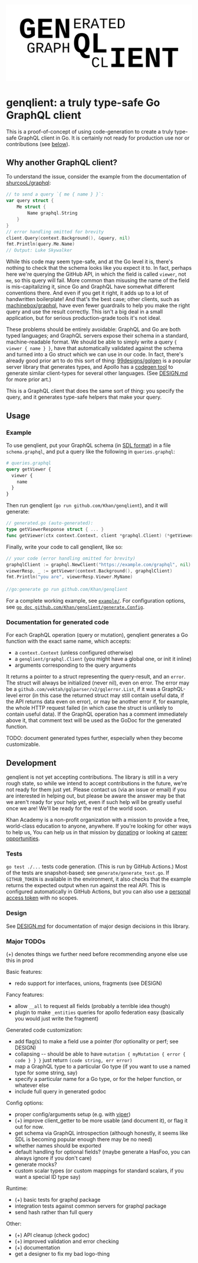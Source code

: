 ![generated graphql client ⇒ genqlient](genqlient.png)

# genqlient: a truly type-safe Go GraphQL client

This is a proof-of-concept of using code-generation to create a truly type-safe GraphQL client in Go.  It is certainly not ready for production use nor or contributions (see [below](#development)).

## Why another GraphQL client?

To understand the issue, consider the example from the documentation of [shurcooL/graphql](https://github.com/shurcooL/graphql/):
```go
// to send a query `{ me { name } }`:
var query struct {
	Me struct {
		Name graphql.String
	}
}
// error handling omitted for brevity
client.Query(context.Background(), &query, nil)
fmt.Println(query.Me.Name)
// Output: Luke Skywalker
```
While this code may seem type-safe, and at the Go level it is, there's nothing to check that the schema looks like you expect it to.  In fact, perhaps here we're querying the GitHub API, in which the field is called `viewer`, not `me`, so this query will fail.  More common than misusing the name of the field is mis-capitalizing it, since Go and GraphQL have somewhat different conventions there.  And even if you get it right, it adds up to a lot of handwritten boilerplate!  And that's the best case; other clients, such as [machinebox/graphql](https://github.com/machinebox/graphql), have even fewer guardrails to help you make the right query and use the result correctly.  This isn't a big deal in a small application, but for serious production-grade tools it's not ideal.

These problems should be entirely avoidable: GraphQL and Go are both typed languages; and GraphQL servers expose their schema in a standard, machine-readable format.  We should be able to simply write a query `{ viewer { name } }`, have that automatically validated against the schema and turned into a Go struct which we can use in our code.  In fact, there's already good prior art to do this sort of thing: [99designs/gqlgen](https://github.com/99designs/gqlgen) is a popular server library that generates types, and Apollo has a [codegen tool](https://www.apollographql.com/docs/devtools/cli/#supported-commands) to generate similar client-types for several other languages.  (See [DESIGN.md](DESIGN.md) for more prior art.)

This is a GraphQL client that does the same sort of thing: you specify the query, and it generates type-safe helpers that make your query.

## Usage

### Example

To use genqlient, put your GraphQL schema (in [SDL format](https://www.apollographql.com/blog/three-ways-to-represent-your-graphql-schema-a41f4175100d/#0c31)) in a file `schema.graphql`, and put a query like the following in `queries.graphql`:

```graphql
# queries.graphql
query getViewer {
  viewer {
    name
  }
}
```

Then run genqlient (`go run github.com/Khan/genqlient`), and it will generate:

```go
// generated.go (auto-generated):
type getViewerResponse struct { ... }
func getViewer(ctx context.Context, client *graphql.Client) (*getViewerResponse, error) { ... }
```

Finally, write your code to call genqlient, like so:

```go
// your code (error handling omitted for brevity)
graphqlClient := graphql.NewClient("https://example.com/graphql", nil)
viewerResp, _ := getViewer(context.Background(), graphqlClient)
fmt.Println("you are", viewerResp.Viewer.MyName)

//go:generate go run github.com/Khan/genqlient
```

For a complete working example, see [`example/`](example).  For configuration options, see [`go doc github.com/Khan/genqlient/generate.Config`](https://pkg.go.dev/github.com/Khan/genqlient/generate#Config).

### Documentation for generated code

For each GraphQL operation (query or mutation), genqlient generates a Go function with the exact same name, which accepts:
- a `context.Context` (unless configured otherwise)
- a `genqlient/graphql.Client` (you might have a global one, or init it inline)
- arguments corresponding to the query arguments

It returns a pointer to a struct representing the query-result, and an `error`.  The struct will always be initialized (never nil), even on error.  The error may be a `github.com/vektah/gqlparser/v2/gqlerror.List`, if it was a GraphQL-level error (in this case the returned struct may still contain useful data, if the API returns data even on error), or may be another error if, for example, the whole HTTP request failed (in which case the struct is unlikely to contain useful data).  If the GraphQL operation has a comment immediately above it, that comment text will be used as the GoDoc for the generated function.

TODO: document generated types further, especially when they become customizable.

## Development

genqlient is not yet accepting contributions.  The library is still in a very rough state, so while we intend to accept contributions in the future, we're not ready for them just yet.  Please contact us (via an issue or email) if you are interested in helping out, but please be aware the answer may be that we aren't ready for your help yet, even if such help will be greatly useful once we are!  We'll be ready for the rest of the world soon.

Khan Academy is a non-profit organization with a mission to provide a free, world-class education to anyone, anywhere. If you're looking for other ways to help us, You can help us in that mission by [donating](https://khanacademy.org/donate) or looking at [career opportunities](https://khanacademy.org/careers).

### Tests

`go test ./...` tests code generation.  (This is run by GitHub Actions.)  Most of the tests are snapshot-based; see `generate/generate_test.go`.  If `GITHUB_TOKEN` is available in the environment, it also checks that the example returns the expected output when run against the real API.  This is configured automatically in GitHub Actions, but you can also use a [personal access token](https://docs.github.com/en/github/authenticating-to-github/creating-a-personal-access-token) with no scopes.

### Design

See [DESIGN.md](DESIGN.md) for documentation of major design decisions in this library.

### Major TODOs

(+) denotes things we further need before recommending anyone else use this in prod

Basic features:
- redo support for interfaces, unions, fragments (see DESIGN)

Fancy features:
- allow `__all` to request all fields (probably a terrible idea though)
- plugin to make `_entities` queries for apollo federation easy (basically you would just write the fragment)

Generated code customization:
- add flag(s) to make a field use a pointer (for optionality or perf; see DESIGN)
- collapsing -- should be able to have `mutation { myMutation { error { code } } }` just return `(code string, err error)`
- map a GraphQL type to a particular Go type (if you want to use a named type for some string, say)
- specify a particular name for a Go type, or for the helper function, or whatever else
- include full query in generated godoc

Config options:
- proper config/arguments setup (e.g. with [viper](https://github.com/spf13/viper))
- (+) improve client_getter to be more usable (and document it), or flag it out for now.
- get schema via GraphQL introspection (although honestly, it seems like SDL is becoming popular enough there may be no need)
- whether names should be exported
- default handling for optional fields? (maybe generate a HasFoo, you can always ignore if you don't care)
- generate mocks?
- custom scalar types (or custom mappings for standard scalars, if you want a special ID type say)

Runtime:
- (+) basic tests for graphql package
- integration tests against common servers for graphql package
- send hash rather than full query

Other:
- (+) API cleanup (check godoc)
- (+) improved validation and error checking
- (+) documentation
- get a designer to fix my bad logo-thing
